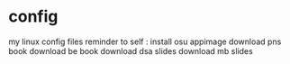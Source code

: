 # config
my linux config files
reminder to self : install osu appimage
                   download pns book
                   download be book
                   download dsa slides
                   download mb slides
